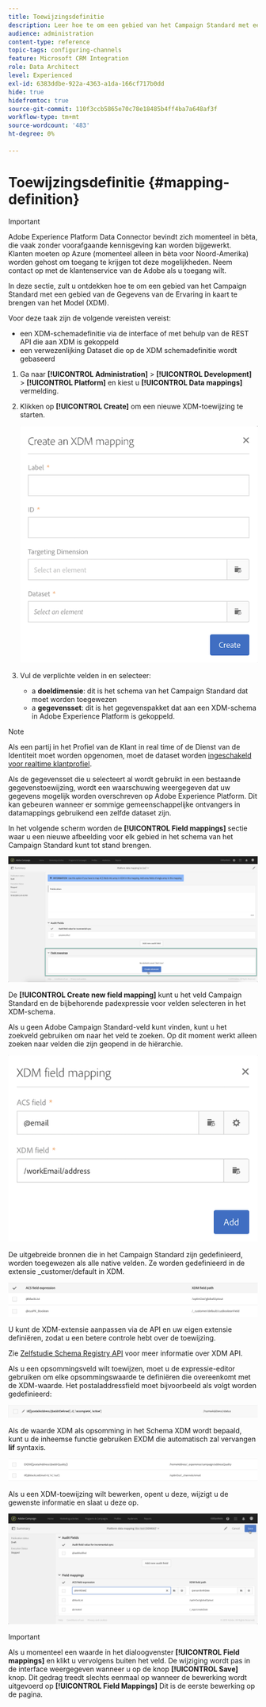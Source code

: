 ```yaml
---
title: Toewijzingsdefinitie
description: Leer hoe te om een gebied van het Campaign Standard met een gebied van de Gegevens van de Ervaring in kaart te brengen XDM (XDM).
audience: administration
content-type: reference
topic-tags: configuring-channels
feature: Microsoft CRM Integration
role: Data Architect
level: Experienced
exl-id: 6383ddbe-922a-4363-a1da-166cf717b0dd
hide: true
hidefromtoc: true
source-git-commit: 110f3ccb5865e70c78e18485b4ff4ba7a648af3f
workflow-type: tm+mt
source-wordcount: '483'
ht-degree: 0%

---
```


# Toewijzingsdefinitie {#mapping-definition}

>[!IMPORTANT]
>
>Adobe Experience Platform Data Connector bevindt zich momenteel in bèta, die vaak zonder voorafgaande kennisgeving kan worden bijgewerkt. Klanten moeten op Azure (momenteel alleen in bèta voor Noord-Amerika) worden gehost om toegang te krijgen tot deze mogelijkheden. Neem contact op met de klantenservice van de Adobe als u toegang wilt.

In deze sectie, zult u ontdekken hoe te om een gebied van het Campaign Standard met een gebied van de Gegevens van de Ervaring in kaart te brengen van het Model (XDM).

Voor deze taak zijn de volgende vereisten vereist:

* een XDM-schemadefinitie via de interface of met behulp van de REST API die aan XDM is gekoppeld
* een verwezenlijking Dataset die op de XDM schemadefinitie wordt gebaseerd

1. Ga naar **[!UICONTROL Administration]** > **[!UICONTROL Development]** > **[!UICONTROL Platform]** en kiest u **[!UICONTROL Data mappings]** vermelding.

1. Klikken op **[!UICONTROL Create]** om een nieuwe XDM-toewijzing te starten.

   ![](assets/aep_createmapping.png)

1. Vul de verplichte velden in en selecteer:

   * a **doeldimensie**: dit is het schema van het Campaign Standard dat moet worden toegewezen
   * a **gegevensset**: dit is het gegevenspakket dat aan een XDM-schema in Adobe Experience Platform is gekoppeld.

>[!NOTE]
>
>Als een partij in het Profiel van de Klant in real time of de Dienst van de Identiteit moet worden opgenomen, moet de dataset worden [ingeschakeld voor realtime klantprofiel](https://experienceleague.adobe.com/docs/experience-platform/rtcdp/intro/get-started.html).
>
>Als de gegevensset die u selecteert al wordt gebruikt in een bestaande gegevenstoewijzing, wordt een waarschuwing weergegeven dat uw gegevens mogelijk worden overschreven op Adobe Experience Platform. Dit kan gebeuren wanneer er sommige gemeenschappelijke ontvangers in datamappings gebruikend een zelfde dataset zijn.

In het volgende scherm worden de **[!UICONTROL Field mappings]** sectie waar u een nieuwe afbeelding voor elk gebied in het schema van het Campaign Standard kunt tot stand brengen.

![](assets/aep_fieldmappings.png)

De **[!UICONTROL Create new field mapping]** kunt u het veld Campaign Standard en de bijbehorende padexpressie voor velden selecteren in het XDM-schema.

Als u geen Adobe Campaign Standard-veld kunt vinden, kunt u het zoekveld gebruiken om naar het veld te zoeken. Op dit moment werkt alleen zoeken naar velden die zijn geopend in de hiërarchie.

![](assets/aep_mapfield.png)

De uitgebreide bronnen die in het Campaign Standard zijn gedefinieerd, worden toegewezen als alle native velden. Ze worden gedefinieerd in de extensie _customer/default in XDM.

![](assets/aep_fieldscusmapping.png)

U kunt de XDM-extensie aanpassen via de API en uw eigen extensie definiëren, zodat u een betere controle hebt over de toewijzing.

Zie [Zelfstudie Schema Registry API](https://experienceleague.adobe.com/docs/experience-platform/xdm/api/getting-started.html) voor meer informatie over XDM API.

Als u een opsommingsveld wilt toewijzen, moet u de expressie-editor gebruiken om elke opsommingswaarde te definiëren die overeenkomt met de XDM-waarde. Het postaladdressfield moet bijvoorbeeld als volgt worden gedefinieerd:

![](assets/aep_enummapping.png)

Als de waarde XDM als opsomming in het Schema XDM wordt bepaald, kunt u de inheemse functie gebruiken EXDM die automatisch zal vervangen **lif** syntaxis.

![](assets/aep_enummappingexdm.png)

Als u een XDM-toewijzing wilt bewerken, opent u deze, wijzigt u de gewenste informatie en slaat u deze op.

![](assets/aep_editmapping.png)

>[!IMPORTANT]
>
>Als u momenteel een waarde in het dialoogvenster **[!UICONTROL Field mappings]** en klikt u vervolgens buiten het veld. De wijziging wordt pas in de interface weergegeven wanneer u op de knop **[!UICONTROL Save]** knop. Dit gedrag treedt slechts eenmaal op wanneer de bewerking wordt uitgevoerd op **[!UICONTROL Field Mappings]** Dit is de eerste bewerking op de pagina.

